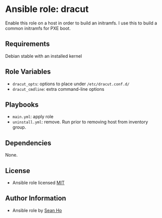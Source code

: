 # Ansible role: dracut
Enable this role on a host in order to build an initramfs.
I use this to build a common initramfs for PXE boot.

## Requirements
Debian stable with an installed kernel

## Role Variables
+ `dracut_opts`: options to place under `/etc/dracut.conf.d/`
+ `dracut_cmdline`: extra command-line options

## Playbooks
+ `main.yml`: apply role
+ `uninstall.yml`: remove. Run prior to removing host from inventory group.

## Dependencies
None.

## License
+ Ansible role licensed [MIT](LICENSE)

## Author Information
+ Ansible role by [Sean Ho](https://github.com/ho-ansible/)
